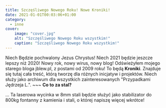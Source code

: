 ```yaml
---
title: Szczęśliwego Nowego Roku! Nowe Kroniki!
date: 2021-01-01T00:03:06+01:00
category:
  - inne
cover:
    image: "cover.jpg"
    alt: "Szczęśliwego Nowego Roku wszystkim!"
    caption: "Szczęśliwego Nowego Roku wszystkim!"
---
```


Niech Będzie pochwalony Jezus Chrystus! Niech 2021 będzie jeszcze lepszy niż 2020! Nowy rok, nowy wirus, nowy blog! Odświeżyłem mojego starego bloga jblew.pl, z postami od 2009 roku! To będą **Kroniki**. Znajduje się tutaj cała treść, którą tworzę dla różnych inicjatyw i projektów. Niech służy jako archiwum dla wszystkich zainteresowanych "Przypadkami Jędrzeja L.". ~~~ **Co to za stal?**<!--more-->

... Ta laserowa wycinka w 8mm stali będzie służyć jako stabilizator do 800kg fontanny z kamienia i stali, o której napiszę więcej wkrótce!